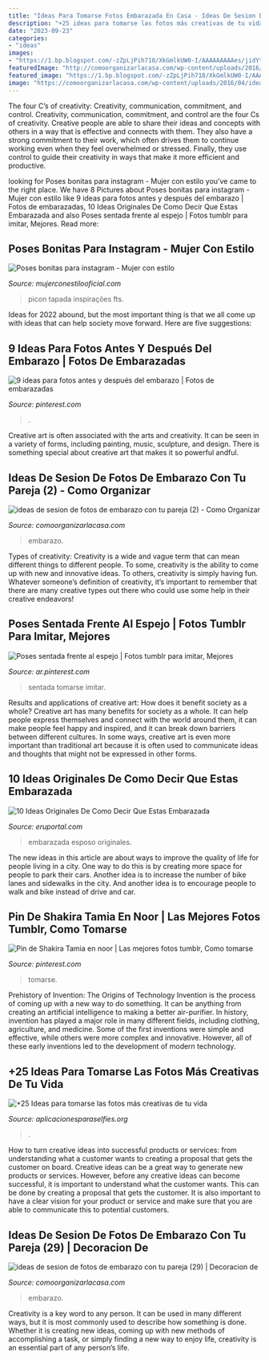 ```yaml
---
title: "Ideas Para Tomarse Fotos Embarazada En Casa - Ideas De Sesion De Fotos De Embarazo Con Tu Pareja (2)"
description: "+25 ideas para tomarse las fotos más creativas de tu vida"
date: "2023-09-23"
categories:
- "ideas"
images:
- "https://1.bp.blogspot.com/-zZpLjPih718/XkGmlkUW0-I/AAAAAAAAAes/jidYtmskpBUgxliBhf5-vX4Mi3nBdfaAgCLcBGAsYHQ/s1600/78c3ac358efe8acef9f0e5d205332e80.jpg"
featuredImage: "http://comoorganizarlacasa.com/wp-content/uploads/2016/04/ideas-de-sesion-de-fotos-de-embarazo-con-tu-pareja-29.jpg"
featured_image: "https://1.bp.blogspot.com/-zZpLjPih718/XkGmlkUW0-I/AAAAAAAAAes/jidYtmskpBUgxliBhf5-vX4Mi3nBdfaAgCLcBGAsYHQ/s1600/78c3ac358efe8acef9f0e5d205332e80.jpg"
image: "https://comoorganizarlacasa.com/wp-content/uploads/2016/04/ideas-de-sesion-de-fotos-de-embarazo-con-tu-pareja-2.jpg"
---
```



The four C’s of creativity: Creativity, communication, commitment, and control.
Creativity, communication, commitment, and control are the four Cs of creativity. Creative people are able to share their ideas and concepts with others in a way that is effective and connects with them. They also have a strong commitment to their work, which often drives them to continue working even when they feel overwhelmed or stressed. Finally, they use control to guide their creativity in ways that make it more efficient and productive.

	

		
looking for Poses bonitas para instagram - Mujer con estilo you've came to the right place. We have 8 Pictures about Poses bonitas para instagram - Mujer con estilo like 9 ideas para fotos antes y después del embarazo | Fotos de embarazadas, 10 Ideas Originales De Como Decir Que Estas Embarazada and also Poses sentada frente al espejo | Fotos tumblr para imitar, Mejores. Read more:
		
    
## Poses Bonitas Para Instagram - Mujer Con Estilo

<img loading=lazy src="https://1.bp.blogspot.com/-zZpLjPih718/XkGmlkUW0-I/AAAAAAAAAes/jidYtmskpBUgxliBhf5-vX4Mi3nBdfaAgCLcBGAsYHQ/s1600/78c3ac358efe8acef9f0e5d205332e80.jpg" onerror="this.onerror=null;this.src='https://tse1.mm.bing.net/th?id=OIP.15CxWD8sBuBKWxeAxlyUcwHaH-&amp;pid=15.1';" alt="Poses bonitas para instagram - Mujer con estilo">

_Source: mujerconestilooficial.com_

>picon tapada inspirações fts. 

	

Ideas for 2022 abound, but the most important thing is that we all come up with ideas that can help society move forward. Here are five suggestions: 

    
## 9 Ideas Para Fotos Antes Y Después Del Embarazo | Fotos De Embarazadas

<img loading=lazy src="https://i.pinimg.com/736x/c6/75/7a/c6757a9fbf77aeec9f82d64a4abbab9f.jpg" onerror="this.onerror=null;this.src='https://tse2.mm.bing.net/th?id=OIP.T2E3Tgb4l0uoZvA-F4VgKwHaLG&amp;pid=15.1';" alt="9 ideas para fotos antes y después del embarazo | Fotos de embarazadas">

_Source: pinterest.com_

>. 

	

Creative art is often associated with the arts and creativity. It can be seen in a variety of forms, including painting, music, sculpture, and design. There is something special about creative art that makes it so powerful andful.

    
## Ideas De Sesion De Fotos De Embarazo Con Tu Pareja (2) - Como Organizar

<img loading=lazy src="https://comoorganizarlacasa.com/wp-content/uploads/2016/04/ideas-de-sesion-de-fotos-de-embarazo-con-tu-pareja-2.jpg" onerror="this.onerror=null;this.src='https://tse4.mm.bing.net/th?id=OIP.wB7uRm4y5YLpiw4hjUP3awHaLH&amp;pid=15.1';" alt="ideas de sesion de fotos de embarazo con tu pareja (2) - Como Organizar">

_Source: comoorganizarlacasa.com_

>embarazo. 

	

Types of creativity:
Creativity is a wide and vague term that can mean different things to different people. To some, creativity is the ability to come up with new and innovative ideas. To others, creativity is simply having fun. Whatever someone’s definition of creativity, it’s important to remember that there are many creative types out there who could use some help in their creative endeavors!

    
## Poses Sentada Frente Al Espejo | Fotos Tumblr Para Imitar, Mejores

<img loading=lazy src="https://i.pinimg.com/originals/f0/67/d4/f067d4b1fdc20bb819c58f6e4d879252.jpg" onerror="this.onerror=null;this.src='https://tse2.mm.bing.net/th?id=OIP.bnxwVCnJNtV0PI_kCCBvMgHaJ4&amp;pid=15.1';" alt="Poses sentada frente al espejo | Fotos tumblr para imitar, Mejores">

_Source: ar.pinterest.com_

>sentada tomarse imitar. 

	

Results and applications of creative art: How does it benefit society as a whole?
Creative art has many benefits for society as a whole. It can help people express themselves and connect with the world around them, it can make people feel happy and inspired, and it can break down barriers between different cultures. In some ways, creative art is even more important than traditional art because it is often used to communicate ideas and thoughts that might not be expressed in other forms.

    
## 10 Ideas Originales De Como Decir Que Estas Embarazada

<img loading=lazy src="https://eruportal.com/wp-content/uploads/2016/11/como-decir-que-estas-embrazada-3_opt.png" onerror="this.onerror=null;this.src='https://tse3.mm.bing.net/th?id=OIP.o8a0T34BXDlJoYR65sM5owHaEO&amp;pid=15.1';" alt="10 Ideas Originales De Como Decir Que Estas Embarazada">

_Source: eruportal.com_

>embarazada esposo originales. 

	

The new ideas in this article are about ways to improve the quality of life for people living in a city. One way to do this is by creating more space for people to park their cars. Another idea is to increase the number of bike lanes and sidewalks in the city. And another idea is to encourage people to walk and bike instead of drive and car.

    
## Pin De Shakira Tamia En Noor | Las Mejores Fotos Tumblr, Como Tomarse

<img loading=lazy src="https://i.pinimg.com/736x/c8/4e/a9/c84ea985747463c0bca5fd2a9f9cd4c5.jpg" onerror="this.onerror=null;this.src='https://tse4.mm.bing.net/th?id=OIP.0rA7JQLPqQtXj2xfVX-hUgHaMJ&amp;pid=15.1';" alt="Pin de Shakira Tamia en noor | Las mejores fotos tumblr, Como tomarse">

_Source: pinterest.com_

>tomarse. 

	

Prehistory of Invention: The Origins of Technology
Invention is the process of coming up with a new way to do something. It can be anything from creating an artificial intelligence to making a better air-purifier. In history, invention has played a major role in many different fields, including clothing, agriculture, and medicine. Some of the first inventions were simple and effective, while others were more complex and innovative. However, all of these early inventions led to the development of modern technology.

    
## +25 Ideas Para Tomarse Las Fotos Más Creativas De Tu Vida

<img loading=lazy src="https://aplicacionesparaselfies.org/wp-content/uploads/2018/04/posando-en-la-ventana.png" onerror="this.onerror=null;this.src='https://tse1.mm.bing.net/th?id=OIP.1pinSyGJfWLyQIWhf4nWzAHaDt&amp;pid=15.1';" alt="+25 Ideas para tomarse las fotos más creativas de tu vida">

_Source: aplicacionesparaselfies.org_

>. 

	

How to turn creative ideas into successful products or services: from understanding what a customer wants to creating a proposal that gets the customer on board.
Creative ideas can be a great way to generate new products or services. However, before any creative ideas can become successful, it is important to understand what the customer wants. This can be done by creating a proposal that gets the customer. It is also important to have a clear vision for your product or service and make sure that you are able to communicate this to potential customers.

    
## Ideas De Sesion De Fotos De Embarazo Con Tu Pareja (29) | Decoracion De

<img loading=lazy src="http://comoorganizarlacasa.com/wp-content/uploads/2016/04/ideas-de-sesion-de-fotos-de-embarazo-con-tu-pareja-29.jpg" onerror="this.onerror=null;this.src='https://tse2.mm.bing.net/th?id=OIP.3rdqEL0MBNIAweyJLAxUDQHaE7&amp;pid=15.1';" alt="ideas de sesion de fotos de embarazo con tu pareja (29) | Decoracion de">

_Source: comoorganizarlacasa.com_

>embarazo. 

	

Creativity is a key word to any person. It can be used in many different ways, but it is most commonly used to describe how something is done. Whether it is creating new ideas, coming up with new methods of accomplishing a task, or simply finding a new way to enjoy life, creativity is an essential part of any person’s life.


